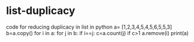 # list-duplicacy
code for reducing duplicacy in list in python
a= [1,2,3,4,5,4,5,6,5,5,3]
b=a.copy()
 for i in a:
     for j in b:
       if i==j:
         c=a.count(j)
           if c>1
             a.remove(i)
print(a)
